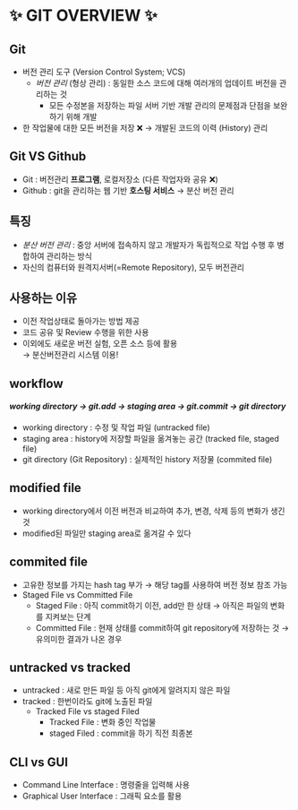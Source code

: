 # ✨ GIT OVERVIEW ✨

## **Git**

- 버전 관리 도구 (Version Control System; VCS)
  - _버전 관리_ (형상 관리) : 동일한 소스 코드에 대해 여러개의 업데이트 버전을 관리하는 것
    - 모든 수정본을 저장하는 파일 서버 기반 개발 관리의 문제점과 단점을 보완하기 위해 개발
- 한 작업물에 대한 모든 버전을 저장 ❌ &rarr; 개발된 코드의 이력 (History) 관리

## **Git VS Github**

- Git : 버전관리 **프로그램**, 로컬저장소 (다른 작업자와 공유 ❌)
- Github : git을 관리하는 웹 기반 **호스팅 서비스** &rarr; 분산 버전 관리

## **특징**

- _분산 버전 관리_ : 중앙 서버에 접속하지 않고 개발자가 독립적으로 작업 수행 후 병합하여 관리하는 방식
- 자신의 컴퓨터와 원격지서버(=Remote Repository), 모두 버전관리

## **사용하는 이유**

- 이전 작업상태로 돌아가는 방법 제공
- 코드 공유 및 Review 수행을 위한 사용
- 이외에도 새로운 버전 실험, 오픈 소스 등에 활용 <br>
  &rarr; 분산버전관리 시스템 이용!

## **workflow**

#### _working directory &rarr; git.add &rarr; staging area &rarr; git.commit &rarr; git directory_

- working directory : 수정 및 작업 파일 (untracked file)
- staging area : history에 저장할 파일을 옮겨놓는 공간 (tracked file, staged file)
- git directory (Git Repository) : 실제적인 history 저장물 (commited file)

## **modified file**

- working directory에서 이전 버전과 비교하여 추가, 변경, 삭제 등의 변화가 생긴 것
- modified된 파일만 staging area로 옮겨갈 수 있다

## **commited file**

- 고유한 정보를 가지는 hash tag 부가 &rarr; 해당 tag를 사용하여 버전 정보 참조 가능
- Staged File vs Committed File
  - Staged File : 아직 commit하기 이전, add만 한 상태 &rarr; 아직은 파일의 변화를 지켜보는 단계
  - Committed File : 현재 상태를 commit하여 git repository에 저장하는 것 &rarr; 유의미한 결과가 나온 경우

## **untracked vs tracked**

- untracked : 새로 만든 파일 등 아직 git에게 알려지지 않은 파일
- tracked : 한번이라도 git에 노출된 파일
  - Tracked File vs staged Filed
    - Tracked File : 변화 중인 작업물
    - staged Filed : commit을 하기 직전 최종본

## **CLI vs GUI**

- Command Line Interface : 명령줄을 입력해 사용
- Graphical User Interface : 그래픽 요소를 활용
